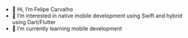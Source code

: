 - 👋 Hi, I’m Felipe Carvalho
- 👀 I’m interested in native mobile development using Swift and hybrid using Dart/Flutter
- 🌱 I’m currently learning mobile development

<!---
devfelipecarvalho/devfelipecarvalho is a ✨ special ✨ repository because its `README.md` (this file) appears on your GitHub profile.
You can click the Preview link to take a look at your changes.
--->
